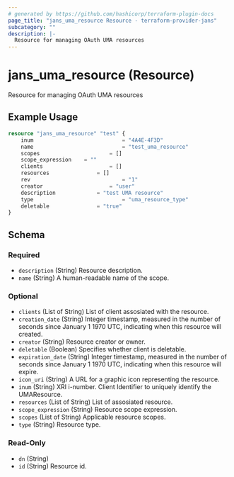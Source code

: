 ```yaml
---
# generated by https://github.com/hashicorp/terraform-plugin-docs
page_title: "jans_uma_resource Resource - terraform-provider-jans"
subcategory: ""
description: |-
  Resource for managing OAuth UMA resources
---
```


# jans_uma_resource (Resource)

Resource for managing OAuth UMA resources

## Example Usage

```terraform
resource "jans_uma_resource" "test" {
	inum 							= "4A4E-4F3D"
	name 							= "test_uma_resource"
	scopes 						= []
	scope_expression 	= ""
	clients 				 	= []
	resources 				= []
	rev 							= "1"
	creator 					= "user"
	description 			= "test UMA resource"
	type 							= "uma_resource_type"
	deletable 				= "true"
}
```

<!-- schema generated by tfplugindocs -->
## Schema

### Required

- `description` (String) Resource description.
- `name` (String) A human-readable name of the scope.

### Optional

- `clients` (List of String) List of client assosiated with the resource.
- `creation_date` (String) Integer timestamp, measured in the number of seconds since January 1 1970 UTC, indicating when this resource will created.
- `creator` (String) Resource creator or owner.
- `deletable` (Boolean) Specifies whether client is deletable.
- `expiration_date` (String) Integer timestamp, measured in the number of seconds since January 1 1970 UTC, indicating when this resource will expire.
- `icon_uri` (String) A URL for a graphic icon representing the resource.
- `inum` (String) XRI i-number. Client Identifier to uniquely identify the UMAResource.
- `resources` (List of String) List of assosiated resource.
- `scope_expression` (String) Resource scope expression.
- `scopes` (List of String) Applicable resource scopes.
- `type` (String) Resource type.

### Read-Only

- `dn` (String)
- `id` (String) Resource id.


